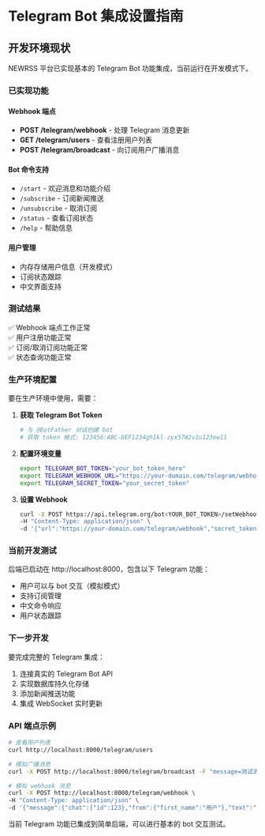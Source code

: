 # Telegram Bot 集成设置指南

## 开发环境现状

NEWRSS 平台已实现基本的 Telegram Bot 功能集成，当前运行在开发模式下。

### 已实现功能

#### Webhook 端点
- **POST /telegram/webhook** - 处理 Telegram 消息更新
- **GET /telegram/users** - 查看注册用户列表
- **POST /telegram/broadcast** - 向订阅用户广播消息

#### Bot 命令支持
- `/start` - 欢迎消息和功能介绍
- `/subscribe` - 订阅新闻推送
- `/unsubscribe` - 取消订阅 
- `/status` - 查看订阅状态
- `/help` - 帮助信息

#### 用户管理
- 内存存储用户信息（开发模式）
- 订阅状态跟踪
- 中文界面支持

### 测试结果

✅ Webhook 端点工作正常  
✅ 用户注册功能正常  
✅ 订阅/取消订阅功能正常  
✅ 状态查询功能正常  

### 生产环境配置

要在生产环境中使用，需要：

1. **获取 Telegram Bot Token**
   ```bash
   # 与 @BotFather 对话创建 bot
   # 获取 token 格式: 123456:ABC-DEF1234ghIkl-zyx57W2v1u123ew11
   ```

2. **配置环境变量**
   ```bash
   export TELEGRAM_BOT_TOKEN="your_bot_token_here"
   export TELEGRAM_WEBHOOK_URL="https://your-domain.com/telegram/webhook"
   export TELEGRAM_SECRET_TOKEN="your_secret_token"
   ```

3. **设置 Webhook**
   ```bash
   curl -X POST https://api.telegram.org/bot<YOUR_BOT_TOKEN>/setWebhook \
   -H "Content-Type: application/json" \
   -d '{"url":"https://your-domain.com/telegram/webhook","secret_token":"your_secret_token"}'
   ```

### 当前开发测试

后端已启动在 http://localhost:8000，包含以下 Telegram 功能：

- 用户可以与 bot 交互（模拟模式）
- 支持订阅管理
- 中文命令响应
- 用户状态跟踪

### 下一步开发

要完成完整的 Telegram 集成：

1. 连接真实的 Telegram Bot API
2. 实现数据库持久化存储
3. 添加新闻推送功能
4. 集成 WebSocket 实时更新

### API 端点示例

```bash
# 查看用户列表
curl http://localhost:8000/telegram/users

# 模拟广播消息
curl -X POST http://localhost:8000/telegram/broadcast -F "message=测试消息"

# 模拟 webhook 消息
curl -X POST http://localhost:8000/telegram/webhook \
-H "Content-Type: application/json" \
-d '{"message":{"chat":{"id":123},"from":{"first_name":"用户"},"text":"/start"}}'
```

当前 Telegram 功能已集成到简单后端，可以进行基本的 bot 交互测试。